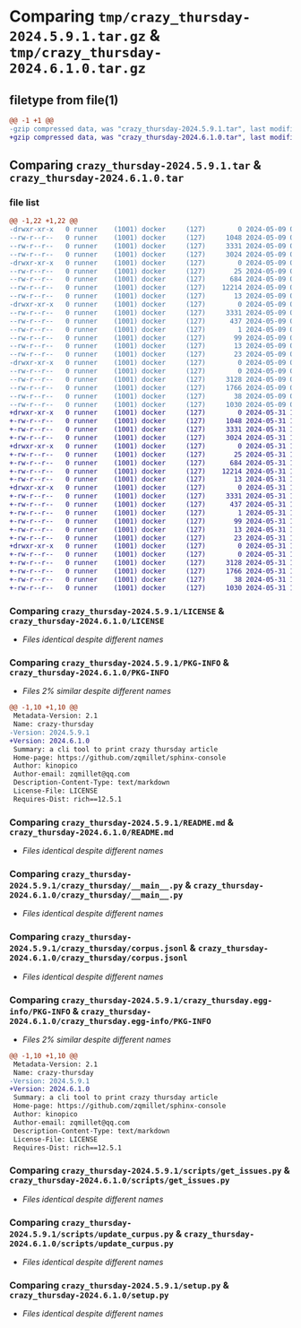 # Comparing `tmp/crazy_thursday-2024.5.9.1.tar.gz` & `tmp/crazy_thursday-2024.6.1.0.tar.gz`

## filetype from file(1)

```diff
@@ -1 +1 @@
-gzip compressed data, was "crazy_thursday-2024.5.9.1.tar", last modified: Thu May  9 05:30:22 2024, max compression
+gzip compressed data, was "crazy_thursday-2024.6.1.0.tar", last modified: Fri May 31 17:30:47 2024, max compression
```

## Comparing `crazy_thursday-2024.5.9.1.tar` & `crazy_thursday-2024.6.1.0.tar`

### file list

```diff
@@ -1,22 +1,22 @@
-drwxr-xr-x   0 runner    (1001) docker     (127)        0 2024-05-09 05:30:22.170912 crazy_thursday-2024.5.9.1/
--rw-r--r--   0 runner    (1001) docker     (127)     1048 2024-05-09 05:30:14.000000 crazy_thursday-2024.5.9.1/LICENSE
--rw-r--r--   0 runner    (1001) docker     (127)     3331 2024-05-09 05:30:22.166912 crazy_thursday-2024.5.9.1/PKG-INFO
--rw-r--r--   0 runner    (1001) docker     (127)     3024 2024-05-09 05:30:14.000000 crazy_thursday-2024.5.9.1/README.md
-drwxr-xr-x   0 runner    (1001) docker     (127)        0 2024-05-09 05:30:22.166912 crazy_thursday-2024.5.9.1/crazy_thursday/
--rw-r--r--   0 runner    (1001) docker     (127)       25 2024-05-09 05:30:17.000000 crazy_thursday-2024.5.9.1/crazy_thursday/__init__.py
--rw-r--r--   0 runner    (1001) docker     (127)      684 2024-05-09 05:30:14.000000 crazy_thursday-2024.5.9.1/crazy_thursday/__main__.py
--rw-r--r--   0 runner    (1001) docker     (127)    12214 2024-05-09 05:30:17.000000 crazy_thursday-2024.5.9.1/crazy_thursday/corpus.jsonl
--rw-r--r--   0 runner    (1001) docker     (127)       13 2024-05-09 05:30:14.000000 crazy_thursday-2024.5.9.1/crazy_thursday/requirements.txt
-drwxr-xr-x   0 runner    (1001) docker     (127)        0 2024-05-09 05:30:22.166912 crazy_thursday-2024.5.9.1/crazy_thursday.egg-info/
--rw-r--r--   0 runner    (1001) docker     (127)     3331 2024-05-09 05:30:22.000000 crazy_thursday-2024.5.9.1/crazy_thursday.egg-info/PKG-INFO
--rw-r--r--   0 runner    (1001) docker     (127)      437 2024-05-09 05:30:22.000000 crazy_thursday-2024.5.9.1/crazy_thursday.egg-info/SOURCES.txt
--rw-r--r--   0 runner    (1001) docker     (127)        1 2024-05-09 05:30:22.000000 crazy_thursday-2024.5.9.1/crazy_thursday.egg-info/dependency_links.txt
--rw-r--r--   0 runner    (1001) docker     (127)       99 2024-05-09 05:30:22.000000 crazy_thursday-2024.5.9.1/crazy_thursday.egg-info/entry_points.txt
--rw-r--r--   0 runner    (1001) docker     (127)       13 2024-05-09 05:30:22.000000 crazy_thursday-2024.5.9.1/crazy_thursday.egg-info/requires.txt
--rw-r--r--   0 runner    (1001) docker     (127)       23 2024-05-09 05:30:22.000000 crazy_thursday-2024.5.9.1/crazy_thursday.egg-info/top_level.txt
-drwxr-xr-x   0 runner    (1001) docker     (127)        0 2024-05-09 05:30:22.166912 crazy_thursday-2024.5.9.1/scripts/
--rw-r--r--   0 runner    (1001) docker     (127)        0 2024-05-09 05:30:14.000000 crazy_thursday-2024.5.9.1/scripts/__init__.py
--rw-r--r--   0 runner    (1001) docker     (127)     3128 2024-05-09 05:30:14.000000 crazy_thursday-2024.5.9.1/scripts/get_issues.py
--rw-r--r--   0 runner    (1001) docker     (127)     1766 2024-05-09 05:30:14.000000 crazy_thursday-2024.5.9.1/scripts/update_curpus.py
--rw-r--r--   0 runner    (1001) docker     (127)       38 2024-05-09 05:30:22.170912 crazy_thursday-2024.5.9.1/setup.cfg
--rw-r--r--   0 runner    (1001) docker     (127)     1030 2024-05-09 05:30:14.000000 crazy_thursday-2024.5.9.1/setup.py
+drwxr-xr-x   0 runner    (1001) docker     (127)        0 2024-05-31 17:30:47.119343 crazy_thursday-2024.6.1.0/
+-rw-r--r--   0 runner    (1001) docker     (127)     1048 2024-05-31 17:30:39.000000 crazy_thursday-2024.6.1.0/LICENSE
+-rw-r--r--   0 runner    (1001) docker     (127)     3331 2024-05-31 17:30:47.119343 crazy_thursday-2024.6.1.0/PKG-INFO
+-rw-r--r--   0 runner    (1001) docker     (127)     3024 2024-05-31 17:30:39.000000 crazy_thursday-2024.6.1.0/README.md
+drwxr-xr-x   0 runner    (1001) docker     (127)        0 2024-05-31 17:30:47.115343 crazy_thursday-2024.6.1.0/crazy_thursday/
+-rw-r--r--   0 runner    (1001) docker     (127)       25 2024-05-31 17:30:43.000000 crazy_thursday-2024.6.1.0/crazy_thursday/__init__.py
+-rw-r--r--   0 runner    (1001) docker     (127)      684 2024-05-31 17:30:39.000000 crazy_thursday-2024.6.1.0/crazy_thursday/__main__.py
+-rw-r--r--   0 runner    (1001) docker     (127)    12214 2024-05-31 17:30:43.000000 crazy_thursday-2024.6.1.0/crazy_thursday/corpus.jsonl
+-rw-r--r--   0 runner    (1001) docker     (127)       13 2024-05-31 17:30:39.000000 crazy_thursday-2024.6.1.0/crazy_thursday/requirements.txt
+drwxr-xr-x   0 runner    (1001) docker     (127)        0 2024-05-31 17:30:47.119343 crazy_thursday-2024.6.1.0/crazy_thursday.egg-info/
+-rw-r--r--   0 runner    (1001) docker     (127)     3331 2024-05-31 17:30:47.000000 crazy_thursday-2024.6.1.0/crazy_thursday.egg-info/PKG-INFO
+-rw-r--r--   0 runner    (1001) docker     (127)      437 2024-05-31 17:30:47.000000 crazy_thursday-2024.6.1.0/crazy_thursday.egg-info/SOURCES.txt
+-rw-r--r--   0 runner    (1001) docker     (127)        1 2024-05-31 17:30:47.000000 crazy_thursday-2024.6.1.0/crazy_thursday.egg-info/dependency_links.txt
+-rw-r--r--   0 runner    (1001) docker     (127)       99 2024-05-31 17:30:47.000000 crazy_thursday-2024.6.1.0/crazy_thursday.egg-info/entry_points.txt
+-rw-r--r--   0 runner    (1001) docker     (127)       13 2024-05-31 17:30:47.000000 crazy_thursday-2024.6.1.0/crazy_thursday.egg-info/requires.txt
+-rw-r--r--   0 runner    (1001) docker     (127)       23 2024-05-31 17:30:47.000000 crazy_thursday-2024.6.1.0/crazy_thursday.egg-info/top_level.txt
+drwxr-xr-x   0 runner    (1001) docker     (127)        0 2024-05-31 17:30:47.119343 crazy_thursday-2024.6.1.0/scripts/
+-rw-r--r--   0 runner    (1001) docker     (127)        0 2024-05-31 17:30:39.000000 crazy_thursday-2024.6.1.0/scripts/__init__.py
+-rw-r--r--   0 runner    (1001) docker     (127)     3128 2024-05-31 17:30:39.000000 crazy_thursday-2024.6.1.0/scripts/get_issues.py
+-rw-r--r--   0 runner    (1001) docker     (127)     1766 2024-05-31 17:30:39.000000 crazy_thursday-2024.6.1.0/scripts/update_curpus.py
+-rw-r--r--   0 runner    (1001) docker     (127)       38 2024-05-31 17:30:47.119343 crazy_thursday-2024.6.1.0/setup.cfg
+-rw-r--r--   0 runner    (1001) docker     (127)     1030 2024-05-31 17:30:39.000000 crazy_thursday-2024.6.1.0/setup.py
```

### Comparing `crazy_thursday-2024.5.9.1/LICENSE` & `crazy_thursday-2024.6.1.0/LICENSE`

 * *Files identical despite different names*

### Comparing `crazy_thursday-2024.5.9.1/PKG-INFO` & `crazy_thursday-2024.6.1.0/PKG-INFO`

 * *Files 2% similar despite different names*

```diff
@@ -1,10 +1,10 @@
 Metadata-Version: 2.1
 Name: crazy-thursday
-Version: 2024.5.9.1
+Version: 2024.6.1.0
 Summary: a cli tool to print crazy thursday article
 Home-page: https://github.com/zqmillet/sphinx-console
 Author: kinopico
 Author-email: zqmillet@qq.com
 Description-Content-Type: text/markdown
 License-File: LICENSE
 Requires-Dist: rich==12.5.1
```

### Comparing `crazy_thursday-2024.5.9.1/README.md` & `crazy_thursday-2024.6.1.0/README.md`

 * *Files identical despite different names*

### Comparing `crazy_thursday-2024.5.9.1/crazy_thursday/__main__.py` & `crazy_thursday-2024.6.1.0/crazy_thursday/__main__.py`

 * *Files identical despite different names*

### Comparing `crazy_thursday-2024.5.9.1/crazy_thursday/corpus.jsonl` & `crazy_thursday-2024.6.1.0/crazy_thursday/corpus.jsonl`

 * *Files identical despite different names*

### Comparing `crazy_thursday-2024.5.9.1/crazy_thursday.egg-info/PKG-INFO` & `crazy_thursday-2024.6.1.0/crazy_thursday.egg-info/PKG-INFO`

 * *Files 2% similar despite different names*

```diff
@@ -1,10 +1,10 @@
 Metadata-Version: 2.1
 Name: crazy-thursday
-Version: 2024.5.9.1
+Version: 2024.6.1.0
 Summary: a cli tool to print crazy thursday article
 Home-page: https://github.com/zqmillet/sphinx-console
 Author: kinopico
 Author-email: zqmillet@qq.com
 Description-Content-Type: text/markdown
 License-File: LICENSE
 Requires-Dist: rich==12.5.1
```

### Comparing `crazy_thursday-2024.5.9.1/scripts/get_issues.py` & `crazy_thursday-2024.6.1.0/scripts/get_issues.py`

 * *Files identical despite different names*

### Comparing `crazy_thursday-2024.5.9.1/scripts/update_curpus.py` & `crazy_thursday-2024.6.1.0/scripts/update_curpus.py`

 * *Files identical despite different names*

### Comparing `crazy_thursday-2024.5.9.1/setup.py` & `crazy_thursday-2024.6.1.0/setup.py`

 * *Files identical despite different names*

